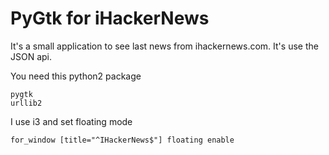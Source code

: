 # PyGtk for iHackerNews

It's a small application to see last news from ihackernews.com.
It's use the JSON api.

You need this python2 package

    pygtk
    urllib2

I use i3 and set floating mode

    for_window [title="^IHackerNews$"] floating enable

